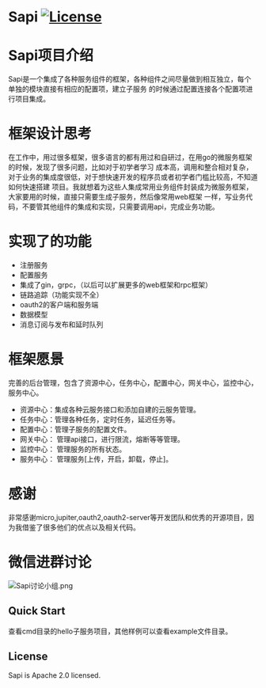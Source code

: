 # Sapi [![License](https://img.shields.io/:license-apache-blue.svg)](https://opensource.org/licenses/Apache-2.0) 

# Sapi项目介绍
  Sapi是一个集成了各种服务组件的框架，各种组件之间尽量做到相互独立，每个单独的模块直接有相应的配置项，建立子服务
的时候通过配置连接各个配置项进行项目集成。
# 框架设计思考
  在工作中，用过很多框架，很多语言的都有用过和自研过，在用go的微服务框架的时候，发现了很多问题，比如对于初学者学习
成本高，调用和整合相对复杂，对于业务的集成度很低，对于想快速开发的程序员或者初学者门槛比较高，不知道如何快速搭建
项目。我就想着为这些人集成常用业务组件封装成为微服务框架，大家要用的时候，直接只需要生成子服务，然后像常用web框架
一样，写业务代码，不要管其他组件的集成和实现，只需要调用api，完成业务功能。
# 实现了的功能
  * 注册服务
  * 配置服务
  * 集成了gin，grpc，（以后可以扩展更多的web框架和rpc框架）
  * 链路追踪（功能实现不全）
  * oauth2的客户端和服务端
  * 数据模型
  * 消息订阅与发布和延时队列
# 框架愿景
  完善的后台管理，包含了资源中心，任务中心，配置中心，网关中心，监控中心，服务中心。
  * 资源中心：集成各种云服务接口和添加自建的云服务管理。
  * 任务中心：管理各种任务，定时任务，延迟任务等。
  * 配置中心：管理子服务的配置文件。
  * 网关中心： 管理api接口，进行限流，熔断等等管理。
  * 监控中心： 管理服务的所有状态。
  * 服务中心： 管理服务[上传，开启，卸载，停止]。
# 感谢
  非常感谢micro,jupiter,oauth2,oauth2-server等开发团队和优秀的开源项目，因为我借鉴了很多他们的优点以及相关代码。
# 微信进群讨论
  ![Sapi讨论小组.png](https://i.loli.net/2020/09/02/ZT7LbIriQzNPdoK.png)
## Quick Start
  查看cmd目录的hello子服务项目，其他样例可以查看example文件目录。

## License
  Sapi is Apache 2.0 licensed.
